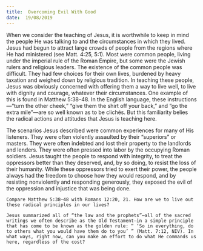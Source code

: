 ```yaml
---
title:  Overcoming Evil With Good
date:  19/08/2019
---
```


When we consider the teaching of Jesus, it is worthwhile to keep in mind the people He was talking to and the circumstances in which they lived. Jesus had begun to attract large crowds of people from the regions where He had ministered (see Matt. 4:25, 5:1). Most were common people, living under the imperial rule of the Roman Empire, but some were the Jewish rulers and religious leaders. The existence of the common people was difficult. They had few choices for their own lives, burdened by heavy taxation and weighed down by religious tradition. In teaching these people, Jesus was obviously concerned with offering them a way to live well, to live with dignity and courage, whatever their circumstances. One example of this is found in Matthew 5:38–48. In the English language, these instructions—“turn the other cheek,” “give them the shirt off your back,” and “go the extra mile”—are so well known as to be clichés. But this familiarity belies the radical actions and attitudes that Jesus is teaching here.

The scenarios Jesus described were common experiences for many of His listeners. They were often violently assaulted by their “superiors” or masters. They were often indebted and lost their property to the landlords and lenders. They were often pressed into labor by the occupying Roman soldiers. Jesus taught the people to respond with integrity, to treat the oppressors better than they deserved, and, by so doing, to resist the loss of their humanity. While these oppressors tried to exert their power, the people always had the freedom to choose how they would respond, and by resisting nonviolently and responding generously, they exposed the evil of the oppression and injustice that was being done.

`Compare Matthew 5:38–48 with Romans 12:20, 21. How are we to live out these radical principles in our lives?`

`Jesus summarized all of “the law and the prophets”—all of the sacred writings we often describe as the Old Testament—in a simple principle that has come to be known as the golden rule: “ ‘So in everything, do to others what you would have them do to you’ ” (Matt. 7:12, NIV). In what ways, right now, can you make an effort to do what He commands us here, regardless of the cost?`